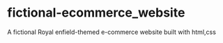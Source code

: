 # fictional-ecommerce_website
A fictional Royal enfield-themed e-commerce website built with html,css
